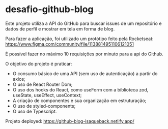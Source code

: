 # desafio-github-blog
Este projeto utiliza a API do GitHub para buscar issues de um repositório e dados de perfil e mostrar em tela em forma de blog.

Para fazer a aplicação, foi utilizado um protótipo feito pela Rocketseat:  https://www.figma.com/community/file/1138814951106121051

É possível fazer no máximo 10 requisições por minuto para a api do Github.

O objetivo do projeto é praticar:
- O consumo básico de uma API (sem uso de autenticação) a partir do axios;
- O uso de React Router Dom;
- O uso dos hooks do React, como useForm com a biblioteca zod, useState, useEffect, useContext;
- A criação de componentes e sua organização em estruturação;
- O uso de styled-components;
- O uso de Typescript.

Projeto deployed: https://github-blog-isaqueback.netlify.app/
